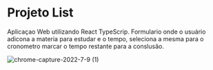 # Projeto List
Aplicaçao Web utilizando React TypeScrip. Formulario onde o usuário adicona a materia para estudar e o tempo, seleciona a mesma para o cronometro marcar o tempo restante para a conslusão.

![chrome-capture-2022-7-9 (1)](https://user-images.githubusercontent.com/106246945/183555204-caa91ce5-4d0e-49c0-b926-c32fad83db5d.gif)
